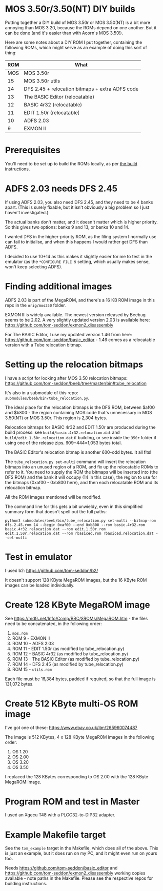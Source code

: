 # MOS 3.50r/3.50(NT) DIY builds

Putting together a DIY build of MOS 3.50r or MOS 3.50(NT) is a bit
more annoying than MOS 3.20, because the ROMs depend on one another.
But it can be done (and it's easier than with Acorn's MOS 3.50!).

Here are some notes about a DIY ROM I put together, containing the
following ROMs, which might serve as an example of doing this sort of
thing:

| ROM | What                                            |
|-----|-------------------------------------------------|
| MOS | MOS 3.50r                                       |
| 15  | MOS 3.50r utils                                 |
| 14  | DFS 2.45 + relocation bitmaps + extra ADFS code |
| 13  | The BASIC Editor (relocatable)                  |
| 12  | BASIC 4r32 (relocatable)                        |
| 11  | EDIT 1.50r (relocatable)                        |
| 10  | ADFS 2.03                                       |
| 9   | EXMON II                                        |

# Prerequisites

You'll need to be set up to build the ROMs locally, as per
[the build instructions](./build.md).

# ADFS 2.03 needs DFS 2.45

If using ADFS 2.03, you also need DFS 2.45, and they need to be 4
banks apart. (This is surely fixable, but it isn't obviously a big
problem so I just haven't investigated.)

The actual banks don't matter, and it doesn't matter which is higher
priority. So this gives two options: banks 9 and 13, or banks 10 and
14.

I wanted DFS in the higher-priority ROM, as the filing system I
normally use can fail to initialise, and when this happens I would
rather get DFS than ADFS.

I decided to use 10+14 as this makes it slightly easier for me to test
in the emulator (as the `*CONFIGURE FILE 9` setting, which usually
makes sense, won't keep selecting ADFS).

# Finding additional images

ADFS 2.03 is part of the MegaROM, and there's a 16 KB ROM image in
this repo in the `orig/mos350` folder.

EXMON II is widely available. The newest version released by Beebug
seems to be 2.02. A very slightly updated version 2.03 is available
here: https://github.com/tom-seddon/exmon2_disassembly

For The BASIC Editor, I use my updated version 1.46 from here:
https://github.com/tom-seddon/basic_editor - 1.46 comes as a
relocatable version with a Tube relocation bitmap.

# Setting up the relocation bitmaps

I have a script for looking after MOS 3.50 relocation bitmaps:
https://github.com/tom-seddon/beeb/tree/master/bin#tube_relocation

It's also in a submodule of this repo:
`submodules/beeb/bin/tube_relocation.py`.

The ideal place for the relocation bitmaps is the DFS ROM, between
$af00 and $b800 - the region containing MOS code that's unnecessary in
MOS 3.50(NT) or MOS 3.50r. This region is 2,304 bytes.

Relocation bitmaps for BASIC 4r32 and EDIT 1.50r are produced during
the build process: see `build/basic.4r32.relocation.dat` and
`build/edit.1.50r.relocation.dat` if building, or see inside the
`350r` folder if using one of the release zips. 609+444=1,053 bytes
total.

The BASIC Editor's relocation bitmap is another 600-odd bytes. It all
fits!

The `tube_relocation.py set-multi` command will insert the relocation
bitmaps into an unused region of a ROM, and fix up the relocatable
ROMs to refer to it. You need to supply the ROM the bitmaps will be
inserted into (the DFS ROM) and the bank it will occupy (14 in this
case), the region to use for the bitmaps (0xaf00 - 0xb800 here), and
then each relocatable ROM and its relocation bitmap.

All the ROM images mentioned will be modified.

The command line for this gets a bit unwieldy, even in this simplified
summary form that doesn't spell out the full paths:

    python3 submodules/beeb/bin/tube_relocation.py set-multi --bitmap-rom dfs.2.45.rom 14 --begin 0xaf00 --end 0xb800 --rom basic.4r32.rom basic.4r32.relocation.dat --rom edit.1.50r.rom edit.1.50r.relocation.dat --rom rbasiced.rom rbasiced.relocation.dat --set-multi

# Test in emulator

I used b2: https://github.com/tom-seddon/b2/

It doesn't support 128 KByte MegaROM images, but the 16 KByte ROM
images can be loaded individually.

# Create 128 KByte MegaROM image

See https://mdfs.net/Info/Comp/BBC/SROMs/MegaROM.htm - the files need
to be concatenated, in the following order:

1. `mos.rom`
2. ROM 9 - EXMON II
3. ROM 10 - ADFS 2.03
4. ROM 11 - EDIT 1.50r (as modified by tube_relocation.py)
5. ROM 12 - BASIC 4r32 (as modified by tube_relocation.py)
6. ROM 13 - The BASIC Editor (as modified by tube_relocation.py)
7. ROM 14 - DFS 2.45 (as modified by tube_relocation.py)
8. ROM 15 - `utils.rom`

Each file must be 16,384 bytes, padded if required, so that the full
image is 131,072 bytes.

# Create 512 KByte multi-OS ROM image

I've got one of these: https://www.ebay.co.uk/itm/265960074487

The image is 512 KBytes, 4 x 128 KByte MegaROM images in the following
order:

1. OS 1.20
2. OS 2.00
3. OS 3.20
4. OS 3.50

I replaced the 128 KBytes corresponding to OS 2.00 with the 128 KByte
MegaROM image.

# Program ROM and test in Master

I used an Xgecu T48 with a PLCC32-to-DIP32 adapter.

# Example Makefile target

See the `tom_example` target in the Makefile, which does all of the
above. This is just an example, but it does run on my PC, and it might
even run on yours too.

Needs https://github.com/tom-seddon/basic_editor and
https://github.com/tom-seddon/exmon2_disassembly working copies
available - note paths in the Makefile. Please see the respective
repos for building instructions.
